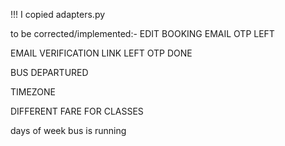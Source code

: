 !!! I copied adapters.py

to be corrected/implemented:- EDIT BOOKING EMAIL OTP LEFT

EMAIL VERIFICATION LINK LEFT OTP DONE

BUS DEPARTURED

TIMEZONE

DIFFERENT FARE FOR CLASSES

days of week bus is running